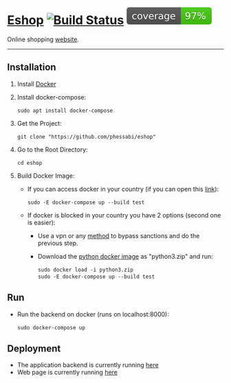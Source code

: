 # [Eshop](http://194.5.192.129:4200/home) [![Build Status](https://travis-ci.com/phessabi/eshop.svg?branch=master)](https://travis-ci.com/phessabi/eshop) ![Alt text](./cover.svg)


Online shopping [website](http://194.5.192.129:4200/home).


---
## Installation
1. Install [Docker](https://phoenixnap.com/kb/how-to-install-docker-on-ubuntu-18-04) 

2. Install docker-compose:
    ```
    sudo apt install docker-compose
    ```
3. Get the Project:
    ```
    git clone "https://github.com/phessabi/eshop"
    ``` 
4. Go to the Root Directory:
    ```
    cd eshop
    ```    
5. Build Docker Image: 
    * If you can access docker in your country (if you can open this [link](https://hub.docker.com/)):
        ```
        sudo -E docker-compose up --build test
        ```

    * If docker is blocked in your country you have 2 options (second one is easier):
        * Use a vpn or any [method](https://shecan.ir) to bypass sanctions and do the previous step.

        * Download the [python docker image](https://www.dropbox.com/s/tqp8i7r77jloywe/python3.zip?dl=0) as "python3.zip" and run:
            ```
            sudo docker load -i python3.zip
            sudo -E docker-compose up --build test
            ```

## Run
+ Run the backend on docker (runs on localhost:8000):
    ```
    sudo docker-compose up
    ```

## Deployment

+ The application backend is currently running [here](http://194.5.192.129:8000/admin/)
+ Web page is currently running [here](http://194.5.192.129:4200/home)